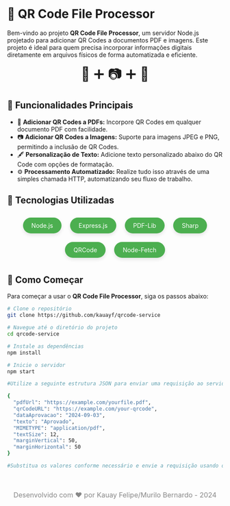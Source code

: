 # 🚀 QR Code File Processor

Bem-vindo ao projeto **QR Code File Processor**, um servidor Node.js projetado para adicionar QR Codes a documentos PDF e imagens. Este projeto é ideal para quem precisa incorporar informações digitais diretamente em arquivos físicos de forma automatizada e eficiente.

<div style="text-align: center; font-size: 2rem; margin-bottom: 20px;">
    📄 ➕ 📷 ➕ 🔗
</div>

## 🌟 Funcionalidades Principais

- 📄 **Adicionar QR Codes a PDFs:** Incorpore QR Codes em qualquer documento PDF com facilidade.
- 📷 **Adicionar QR Codes a Imagens:** Suporte para imagens JPEG e PNG, permitindo a inclusão de QR Codes.
- 🖋️ **Personalização de Texto:** Adicione texto personalizado abaixo do QR Code com opções de formatação.
- ⚙️ **Processamento Automatizado:** Realize tudo isso através de uma simples chamada HTTP, automatizando seu fluxo de trabalho.

## 🔧 Tecnologias Utilizadas

<div style="display: flex; flex-wrap: wrap; justify-content: center; margin-bottom: 20px;">
    <div style="margin: 10px; padding: 10px 20px; background-color: #4CAF50; color: white; border-radius: 20px; box-shadow: 0 4px 8px rgba(0, 0, 0, 0.1);">
        Node.js
    </div>
    <div style="margin: 10px; padding: 10px 20px; background-color: #4CAF50; color: white; border-radius: 20px; box-shadow: 0 4px 8px rgba(0, 0, 0, 0.1);">
        Express.js
    </div>
    <div style="margin: 10px; padding: 10px 20px; background-color: #4CAF50; color: white; border-radius: 20px; box-shadow: 0 4px 8px rgba(0, 0, 0, 0.1);">
        PDF-Lib
    </div>
    <div style="margin: 10px; padding: 10px 20px; background-color: #4CAF50; color: white; border-radius: 20px; box-shadow: 0 4px 8px rgba(0, 0, 0, 0.1);">
        Sharp
    </div>
    <div style="margin: 10px; padding: 10px 20px; background-color: #4CAF50; color: white; border-radius: 20px; box-shadow: 0 4px 8px rgba(0, 0, 0, 0.1);">
        QRCode
    </div>
    <div style="margin: 10px; padding: 10px 20px; background-color: #4CAF50; color: white; border-radius: 20px; box-shadow: 0 4px 8px rgba(0, 0, 0, 0.1);">
        Node-Fetch
    </div>
</div>

## 🚀 Como Começar

Para começar a usar o **QR Code File Processor**, siga os passos abaixo:

```bash
# Clone o repositório
git clone https://github.com/kauayf/qrcode-service

# Navegue até o diretório do projeto
cd qrcode-service

# Instale as dependências
npm install

# Inicie o servidor
npm start

#Utilize a seguinte estrutura JSON para enviar uma requisição ao servidor:

{
  "pdfUrl": "https://example.com/yourfile.pdf",
  "qrCodeURL": "https://example.com/your-qrcode",
  "dataAprovacao": "2024-09-03",
  "texto": "Aprovado",
  "MIMETYPE": "application/pdf",
  "textSize": 12,
  "marginVertical": 50,
  "marginHorizontal": 50
}

#Substitua os valores conforme necessário e envie a requisição usando o Postman, cURL, ou qualquer cliente HTTP de sua preferência.
```

<div style="text-align: center; margin-top: 50px; font-size: 1rem; color: #888;"> Desenvolvido com ❤️ por Kauay Felipe/Murilo Bernardo - 2024 </div> 
